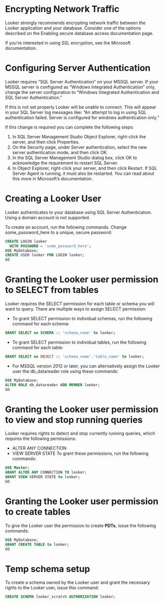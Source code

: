 # Encrypting Network Traffic
Looker strongly recommends encrypting network traffic between the Looker application and your database. Consider one of the options described on the Enabling secure database access documentation page.

If you’re interested in using SSL encryption, see the Microsoft documentation.


# Configuring Server Authentication
Looker requires “SQL Server Authentication” on your MSSQL server. If your MSSQL server is configured as “Windows Integrated Authentication” only, change the server configuration to “Windows Integrated Authentication and SQL Server Authentication.”

If this is not set properly Looker will be unable to connect. This will appear in your SQL Server log messages like: “An attempt to log in using SQL authentication failed. Server is configured for windows authentication only.”

If this change is required you can complete the following steps:
1. In SQL Server Management Studio Object Explorer, right-click the server, and then click Properties.
2. On the Security page, under Server authentication, select the new server authentication mode, and then click OK.
3. In the SQL Server Management Studio dialog box, click OK to acknowledge the requirement to restart SQL Server.
4. In Object Explorer, right-click your server, and then click Restart. If SQL Server Agent is running, it must also be restarted.
You can read about this more in Microsoft’s documentation.


# Creating a Looker User

Looker authenticates to your database using SQL Server Authentication. Using a domain account is not supported.

To create an account, run the following commands. Change some_password_here to a unique, secure password:
```sql
CREATE LOGIN looker
  WITH PASSWORD = 'some_password_here';
USE MyDatabase;
CREATE USER looker FOR LOGIN looker;
GO
```


# Granting the Looker user permission to SELECT from tables
Looker requires the SELECT permission for each table or schema you will want to query. There are multiple ways to assign SELECT permission:
- To grant SELECT permission to individual schemas, run the following command for each schema:
```sql
GRANT SELECT on SCHEMA :: 'schema_name' to looker;
```
- To grant SELECT permission to individual tables, run the following command for each table:
```sql
GRANT SELECT on OBJECT :: 'schema_name'.'table_name' to looker;
```
- For MSSQL version 2012 or later, you can alternatively assign the Looker user the db_datareader role using these commands:
```sql
USE MyDatabase;
ALTER ROLE db_datareader ADD MEMBER looker;
GO
```

# Granting the Looker user permission to view and stop running queries
Looker requires rights to detect and stop currently running queries, which requires the following permissions:

- ALTER ANY CONNECTION
- VIEW SERVER STATE
To grant these permissions, run the following commands:
```sql
USE Master;
GRANT ALTER ANY CONNECTION TO looker;
GRANT VIEW SERVER STATE to looker;
GO
```
# Granting the Looker user permission to create tables
To give the Looker user the permission to create **PDTs**, issue the following commands:
```sql
USE MyDatabase;
GRANT CREATE TABLE to looker;
GO
```

# Temp schema setup
To create a schema owned by the Looker user and grant the necessary rights to the Looker user, issue this command:
```sql
CREATE SCHEMA looker_scratch AUTHORIZATION looker;
```

